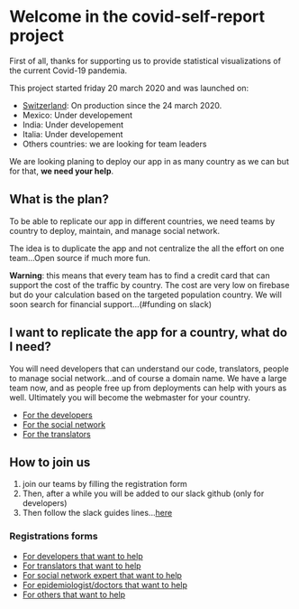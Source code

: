 # Welcome in the covid-self-report project

First of all, thanks for supporting us to provide statistical visualizations of the current Covid-19 pandemia.

This project started friday 20 march 2020 and was launched on:
- [Switzerland](https://covid-self-report.ch/): On production since the 24 march 2020. 
- Mexico: Under developement
- India: Under developement
- Italia: Under developement
- Others countries: we are looking for team leaders

We are looking planing to deploy our app in as many country as we can but for that, **we need your help**.

## What is the plan?

To be able to replicate our app in different countries, we need teams by country to deploy, maintain, and manage social network.

The idea is to duplicate the app and not centralize the all the effort on one team...Open source if much more fun.

**Warning**: this means that every team has to find a credit card that can support the cost of the traffic by country. 
The cost are very low on firebase but do your calculation based on the targeted population country.
We will soon search for financial support...(#funding on slack)

## I want to replicate the app for a country, what do I need?

You will need developers that can understand our code, translators, people to manage social network...and of course a domain name. We have a large team now, and as people free up from deployments can help with yours as well. Ultimately you will become the webmaster for your country.

- [For the developers](./needs/developers.md)
- [For the social network](./needs/social-network.md)
- [For the translators](./needs/translators.md)

## How to join us

1. join our teams by filling the registration form
2. Then, after a while you will be added to our slack github (only for developers)
3. Then follow the slack guides lines...[here](./slack.md)

### Registrations forms

- [For developers that want to help](https://airtable.com/shrjcoOoloiAuTiHS)
- [For translators that want to help](https://airtable.com/shr3yx1hGdFyOVhdl)
- [For social network expert that want to help](https://airtable.com/shrJJDqvqnsZkaJjb)
- [For epidemiologist/doctors that want to help](https://airtable.com/shrhu386Tlxp8zeiq)
- [For others that want to help](https://airtable.com/shrFBmrhwXXh6TJsn)
